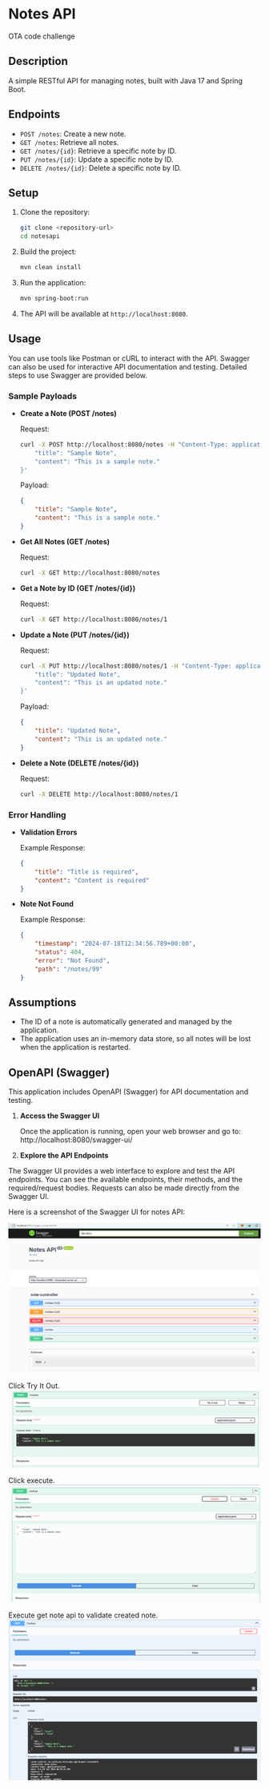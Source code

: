 # Notes API
OTA code challenge

## Description
A simple RESTful API for managing notes, built with Java 17 and Spring Boot.

## Endpoints

- `POST /notes`: Create a new note.
- `GET /notes`: Retrieve all notes.
- `GET /notes/{id}`: Retrieve a specific note by ID.
- `PUT /notes/{id}`: Update a specific note by ID.
- `DELETE /notes/{id}`: Delete a specific note by ID.

## Setup

1. Clone the repository:
    ```sh
    git clone <repository-url>
    cd notesapi
    ```

2. Build the project:
    ```sh
    mvn clean install
    ```

3. Run the application:
    ```sh
    mvn spring-boot:run
    ```

4. The API will be available at `http://localhost:8080`.

## Usage

You can use tools like Postman or cURL to interact with the API. Swagger can also be used for interactive API documentation and testing. Detailed steps to use Swagger are provided below.

### Sample Payloads

- **Create a Note (POST /notes)**

    Request:
    ```sh
    curl -X POST http://localhost:8080/notes -H "Content-Type: application/json" -d '{
        "title": "Sample Note",
        "content": "This is a sample note."
    }'
    ```

    Payload:
    ```json
    {
        "title": "Sample Note",
        "content": "This is a sample note."
    }
    ```

- **Get All Notes (GET /notes)**

    Request:
    ```sh
    curl -X GET http://localhost:8080/notes
    ```

- **Get a Note by ID (GET /notes/{id})**

    Request:
    ```sh
    curl -X GET http://localhost:8080/notes/1
    ```

- **Update a Note (PUT /notes/{id})**

    Request:
    ```sh
    curl -X PUT http://localhost:8080/notes/1 -H "Content-Type: application/json" -d '{
        "title": "Updated Note",
        "content": "This is an updated note."
    }'
    ```

    Payload:
    ```json
    {
        "title": "Updated Note",
        "content": "This is an updated note."
    }
    ```

- **Delete a Note (DELETE /notes/{id})**

    Request:
    ```sh
    curl -X DELETE http://localhost:8080/notes/1
    ```

### Error Handling

- **Validation Errors**

    Example Response:
    ```json
    {
        "title": "Title is required",
        "content": "Content is required"
    }
    ```

- **Note Not Found**

    Example Response:
    ```json
    {
        "timestamp": "2024-07-18T12:34:56.789+00:00",
        "status": 404,
        "error": "Not Found",
        "path": "/notes/99"
    }
    ```

## Assumptions

- The ID of a note is automatically generated and managed by the application.
- The application uses an in-memory data store, so all notes will be lost when the application is restarted.

## OpenAPI (Swagger)
This application includes OpenAPI (Swagger) for API documentation and testing.

1. **Access the Swagger UI**

   Once the application is running, open your web browser and go to: http://localhost:8080/swagger-ui/

   
2. **Explore the API Endpoints**

The Swagger UI provides a web interface to explore and test the API endpoints.
You can see the available endpoints, their methods, and the required/request bodies.
Requests can also be made directly from the Swagger UI.

Here is a screenshot of the Swagger UI for notes API:

![Swagger UI](src/main/resources/swagger/notesapi.png)

Click Try It Out.
![Swagger UI](src/main/resources/swagger/try.png)

Click execute.
![Swagger UI](src/main/resources/swagger/execute.png)

Execute get note api to validate created note.
![Swagger UI](src/main/resources/swagger/getnote.png)
